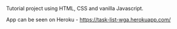 Tutorial project using HTML, CSS and vanilla Javascript.

App can be seen on Heroku - https://task-list-wga.herokuapp.com/
